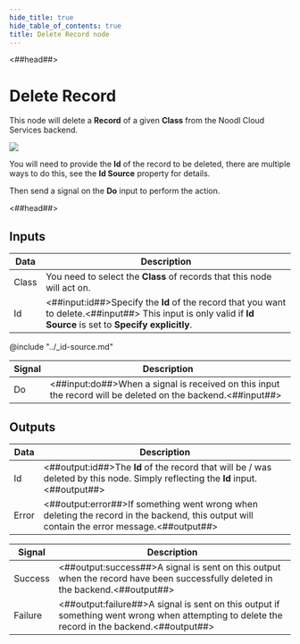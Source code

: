 ```yaml
---
hide_title: true
hide_table_of_contents: true
title: Delete Record node
---
```


<##head##>

# Delete Record

This node will delete a **Record** of a given **Class** from the Noodl Cloud Services backend.

<div className="ndl-image-with-background l">

![](/nodes/data/cloud-data/delete-record/delete-record-node.png)

</div>

You will need to provide the **Id** of the record to be deleted, there are multiple ways to do this, see the **Id Source** property for details.

Then send a signal on the **Do** input to perform the action.

<##head##>

## Inputs

| Data                                    | Description                                                                                                                                                    |
| --------------------------------------- | -------------------------------------------------------------------------------------------------------------------------------------------------------------- |
| <span className="ndl-data">Class</span> | You need to select the **Class** of records that this node will act on.                                                                                        |
| <span className="ndl-data">Id</span>    | <##input:id##>Specify the **Id** of the record that you want to delete.<##input##> This input is only valid if **Id Source** is set to **Specify explicitly**. |

@include "../_id-source.md"

| Signal                                 | Description                                                                                                 |
| -------------------------------------- | ----------------------------------------------------------------------------------------------------------- |
| <span className="ndl-signal">Do</span> | <##input:do##>When a signal is received on this input the record will be deleted on the backend.<##input##> |

## Outputs

| Data                                    | Description                                                                                                                                |
| --------------------------------------- | ------------------------------------------------------------------------------------------------------------------------------------------ |
| <span className="ndl-data">Id</span>    | <##output:id##>The **Id** of the record that will be / was deleted by this node. Simply reflecting the **Id** input.<##output##>           |
| <span className="ndl-data">Error</span> | <##output:error##>If something went wrong when deleting the record in the backend, this output will contain the error message.<##output##> |

| Signal                                      | Description                                                                                                                                  |
| ------------------------------------------- | -------------------------------------------------------------------------------------------------------------------------------------------- |
| <span className="ndl-signal">Success</span> | <##output:success##>A signal is sent on this output when the record have been successfully deleted in the backend.<##output##>               |
| <span className="ndl-signal">Failure</span> | <##output:failure##>A signal is sent on this output if something went wrong when attempting to delete the record in the backend.<##output##> |
